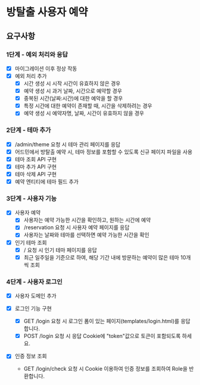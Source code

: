 # 방탈출 사용자 예약

## 요구사항

### 1단계 - 예외 처리와 응답

- [x] 마이그레이션 이후 정상 작동
- [x] 예외 처리 추가
    - [x] 시간 생성 시 시작 시간이 유효하지 않은 경우
    - [x] 예약 생성 시 과거 날짜, 시간으로 예약할 경우
    - [x] 중복된 시간(날짜:시간)에 대한 예악을 할 경우
    - [x] 특정 시간에 대한 예약이 존재할 때, 시간을 삭제하려는 경우
    - [x] 예약 생성 시 예약자명, 날짜, 시간이 유효하지 않을 경우

### 2단계 - 테마 추가

- [x] /admin/theme 요청 시 테마 관리 페이지를 응답
- [x] 어드민에서 방탈출 예약 시, 테마 정보를 포함할 수 있도록 신규 페이지 파일을 사용
- [x] 테마 조회 API 구현
- [x] 테마 추가 API 구현
- [x] 테마 삭제 API 구현
- [x] 예약 엔티티에 테마 필드 추가

### 3단계 - 사용자 기능

- [x] 사용자 예약
    - [x] 사용자는 예약 가능한 시간을 확인하고, 원하는 시간에 예약
    - [x] /reservation 요청 시 사용자 예약 페이지를 응답
    - [x] 사용자는 날짜와 테마를 선택하면 예약 가능한 시간을 확인

- [x] 인기 테마 조회
    - [x] / 요청 시 인기 테마 페이지를 응답
    - [x] 최근 일주일을 기준으로 하여, 해당 기간 내에 방문하는 예약이 많은 테마 10개씩 조회

### 4단계 - 사용자 로그인

- [x] 사용자 도메인 추가

- [x] 로그인 기능 구현
    - [x] GET /login 요청 시 로그인 폼이 있는 페이지(templates/login.html)를 응답합니다.
    - [x] POST /login 요청 시 응답 Cookie에 "token"값으로 토큰이 포함되도록 하세요.

- [x] 인증 정보 조회
    - GET /login/check 요청 시 Cookie 이용하여 인증 정보를 조회하여 Role을 반환합니다.
